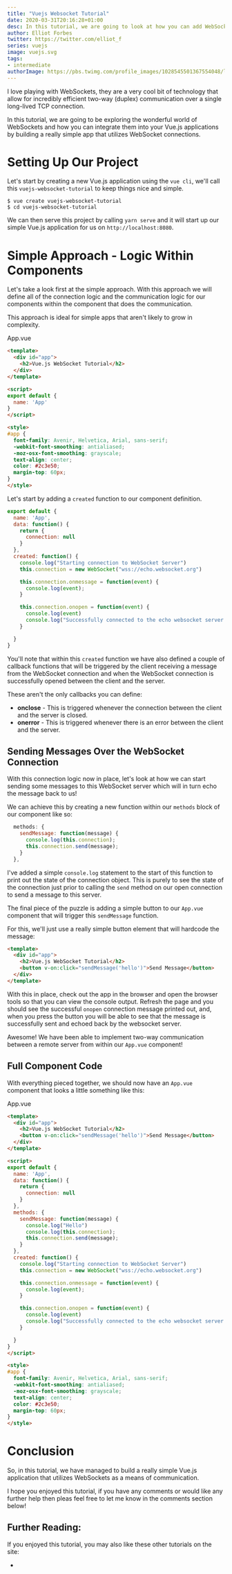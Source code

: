 ```yaml
---
title: "Vuejs Websocket Tutorial"
date: 2020-03-31T20:16:28+01:00
desc: In this tutorial, we are going to look at how you can add WebSocket communication to your Vue.js applications.
author: Elliot Forbes
twitter: https://twitter.com/elliot_f
series: vuejs
image: vuejs.svg
tags:
- intermediate
authorImage: https://pbs.twimg.com/profile_images/1028545501367554048/lzr43cQv_400x400.jpg
---
```


I love playing with WebSockets, they are a very cool bit of technology that allow for incredibly efficient two-way (duplex) communication over a single long-lived TCP connection.

In this tutorial, we are going to be exploring the wonderful world of WebSockets and how you can integrate them into your Vue.js applications by building a really simple app that utilizes WebSocket connections.

# Setting Up Our Project

Let's start by creating a new Vue.js application using the `vue cli`, we'll call this `vuejs-websocket-tutorial` to keep things nice and simple.

```output
$ vue create vuejs-websocket-tutorial
$ cd vuejs-websocket-tutorial
```

We can then serve this project by calling `yarn serve` and it will start up our simple Vue.js application for us on `http://localhost:8080`.


# Simple Approach - Logic Within Components

Let's take a look first at the simple approach. With this approach we will define all of the connection logic and the communication logic for our components within the component that does the communication.

This approach is ideal for simple apps that aren't likely to grow in complexity. 

<div class="filename"> App.vue </div>

```html
<template>
  <div id="app">
    <h2>Vue.js WebSocket Tutorial</h2> 
  </div>
</template>

<script>
export default {
  name: 'App'
}
</script>

<style>
#app {
  font-family: Avenir, Helvetica, Arial, sans-serif;
  -webkit-font-smoothing: antialiased;
  -moz-osx-font-smoothing: grayscale;
  text-align: center;
  color: #2c3e50;
  margin-top: 60px;
}
</style>

```

Let's start by adding a `created` function to our component definition. 

```js
export default {
  name: 'App',
  data: function() {
    return {
      connection: null
    }
  },
  created: function() {
    console.log("Starting connection to WebSocket Server")
    this.connection = new WebSocket("wss://echo.websocket.org")

    this.connection.onmessage = function(event) {
      console.log(event);
    }

    this.connection.onopen = function(event) {
      console.log(event)
      console.log("Successfully connected to the echo websocket server...")
    }

  }
}
```

You'll note that within this `created` function we have also defined a couple of callback functions that will be triggered by the client receiving a message from the WebSocket connection and when the WebSocket connection is successfully opened between the client and the server.

These aren't the only callbacks you can define:

* **onclose** - This is triggered whenever the connection between the client and the server is closed.
* **onerror** - This is triggered whenever there is an error between the client and the server.

## Sending Messages Over the WebSocket Connection

With this connection logic now in place, let's look at how we can start sending some messages to this WebSocket server which will in turn echo the message back to us!

We can achieve this by creating a new function within our `methods` block of our component like so:

```js
  methods: {
    sendMessage: function(message) {
      console.log(this.connection);
      this.connection.send(message);
    }
  },
```

I've added a simple `console.log` statement to the start of this function to print out the state of the connection object. This is purely to see the state of the connection just prior to calling the `send` method on our open connection to send a message to this server.

The final piece of the puzzle is adding a simple button to our `App.vue` component that will trigger this `sendMessage` function. 

For this, we'll just use a really simple button element that will hardcode the message:

```html
<template>
  <div id="app">
    <h2>Vue.js WebSocket Tutorial</h2> 
    <button v-on:click="sendMessage('hello')">Send Message</button>
  </div>
</template>
```

With this in place, check out the app in the browser and open the browser tools so that you can view the console output. Refresh the page and you should see the successful `onopen` connection message printed out, and, when you press the button you will be able to see that the message is successfully sent and echoed back by the websocket server.

Awesome! We have been able to implement two-way communication between a remote server from within our `App.vue` component!

## Full Component Code

With everything pieced together, we should now have an `App.vue` component that looks a little something like this:

<div class="filename"> App.vue </div>

```html
<template>
  <div id="app">
    <h2>Vue.js WebSocket Tutorial</h2> 
    <button v-on:click="sendMessage('hello')">Send Message</button>
  </div>
</template>

<script>
export default {
  name: 'App',
  data: function() {
    return {
      connection: null
    }
  },
  methods: {
    sendMessage: function(message) {
      console.log("Hello")
      console.log(this.connection);
      this.connection.send(message);
    }
  },
  created: function() {
    console.log("Starting connection to WebSocket Server")
    this.connection = new WebSocket("wss://echo.websocket.org")

    this.connection.onmessage = function(event) {
      console.log(event);
    }

    this.connection.onopen = function(event) {
      console.log(event)
      console.log("Successfully connected to the echo websocket server...")
    }

  }
}
</script>

<style>
#app {
  font-family: Avenir, Helvetica, Arial, sans-serif;
  -webkit-font-smoothing: antialiased;
  -moz-osx-font-smoothing: grayscale;
  text-align: center;
  color: #2c3e50;
  margin-top: 60px;
}
</style>

```

<!-- TODO: Add The WebSocket Service -->
<!-- # Building a WebSocket Service

Now that we have covered the simpler approach, let's have a look at a more advanced approach for the Vue.js applications that are more complex and feature multiple components communicating over the same connection.

In this approach, we'll define a service within a `websocket.js` file which will 

<div class="filename"> src/services/websocket.js </div>

```js
console.log("WebSocket Service");
```

With this in place, we can now update one of our Vue.js components to interact with this service. -->

# Conclusion

So, in this tutorial, we have managed to build a really simple Vue.js application that utilizes WebSockets as a means of communication. 

I hope you enjoyed this tutorial, if you have any comments or would like any further help then pleas feel free to let me know in the comments section below!

## Further Reading:

If you enjoyed this tutorial, you may also like these other tutorials on the site:

* []()
